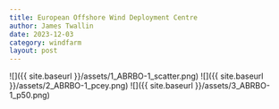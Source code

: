```yaml
---
title: European Offshore Wind Deployment Centre
author: James Twallin
date: 2023-12-03
category: windfarm
layout: post
---
```

![]({{ site.baseurl }}/assets/1_ABRBO-1_scatter.png)
![]({{ site.baseurl }}/assets/2_ABRBO-1_pcey.png)
![]({{ site.baseurl }}/assets/3_ABRBO-1_p50.png)
